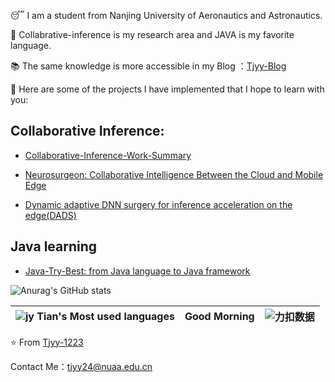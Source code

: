 😴 I am a student from Nanjing University of Aeronautics and Astronautics. 

📗 Collabrative-inference is my research area and JAVA is my favorite language.

📚 The same knowledge is more accessible in my Blog ：[Tjyy-Blog](http://www.tjyy-blog.com/)		

🥳 Here are some of the projects I have implemented that I hope to learn with you:

## **Collaborative Inference:**

+ [Collaborative-Inference-Work-Summary](https://github.com/Tjyy-1223/Collaborative-Inference-Work-Summary)

+ [Neurosurgeon: Collaborative Intelligence Between the Cloud and Mobile Edge](https://github.com/Tjyy-1223/Neurosurgeon)
+ [Dynamic adaptive DNN surgery for inference acceleration on the edge(DADS)](https://github.com/Tjyy-1223/DADS)

## **Java learning**

+  [Java-Try-Best: from Java language to Java framework](https://github.com/Tjyy-1223/Java-Try-Best)



![Anurag's GitHub stats](https://github-readme-stats-sigma-five.vercel.app/api?username=Tjyy-1223&theme=deafult&show_icons=true)



| ![jy Tian's Most used languages](https://github-readme-stats-sigma-five.vercel.app/api/top-langs/?username=Tjyy-1223&layout=compact&hide_border=true&langs_count=10) | Good Morning | ![力扣数据](https://stats.justsong.cn/api/leetcode?username=Jy_Tian&cn=true) |
| :----------------------------------------------------------: | :----------: | :----------------------------------------------------------: |



⭐️ From [Tjyy-1223](https://github.com/Tjyy-1223)

Contact Me：tjyy24@nuaa.edu.cn
